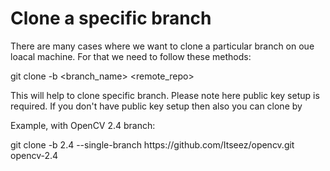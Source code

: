 <h1>Clone a specific branch</h1>
There are many cases where we want to clone a particular branch on oue loacal machine. For that we need to follow these methods:

git clone -b <branch_name> <remote_repo>
<p>This will help to clone specific branch. Please note here public key setup is required. If you don't have public key setup then also you can clone by</p>
<p>Example, with OpenCV 2.4 branch:</p>
git clone -b 2.4 --single-branch https://github.com/Itseez/opencv.git opencv-2.4
